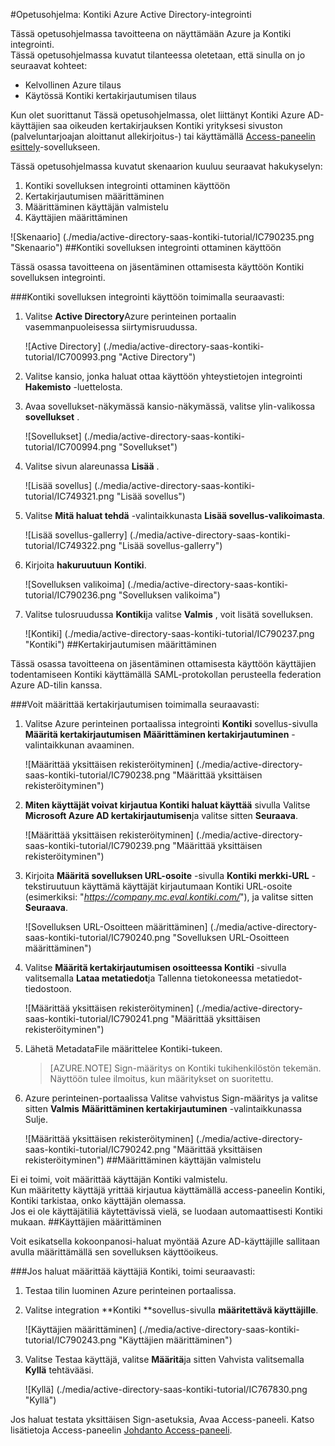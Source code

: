 <properties 
    pageTitle="Opetusohjelma: Azure Active Directory-integrointi Kontiki | Microsoft Azure" 
    description="Opettele käyttämään Kontiki Azure Active Directory-hakemistosta käyttöön kertakirjautumisen, automaattinen valmistelu ja lisää!" 
    services="active-directory" 
    authors="jeevansd"  
    documentationCenter="na" 
    manager="femila"/>
<tags 
    ms.service="active-directory" 
    ms.devlang="na" 
    ms.topic="article" 
    ms.tgt_pltfrm="na" 
    ms.workload="identity" 
    ms.date="09/29/2016" 
    ms.author="jeedes" />

#<a name="tutorial-azure-active-directory-integration-with-kontiki"></a>Opetusohjelma: Kontiki Azure Active Directory-integrointi
  
Tässä opetusohjelmassa tavoitteena on näyttämään Azure ja Kontiki integrointi.  
Tässä opetusohjelmassa kuvatut tilanteessa oletetaan, että sinulla on jo seuraavat kohteet:

-   Kelvollinen Azure tilaus
-   Käytössä Kontiki kertakirjautumisen tilaus
  
Kun olet suorittanut Tässä opetusohjelmassa, olet liittänyt Kontiki Azure AD-käyttäjien saa oikeuden kertakirjauksen Kontiki yrityksesi sivuston (palveluntarjoajan aloittanut allekirjoitus-) tai käyttämällä [Access-paneelin esittely](active-directory-saas-access-panel-introduction.md)-sovellukseen.
  
Tässä opetusohjelmassa kuvatut skenaarion kuuluu seuraavat hakukyselyn:

1.  Kontiki sovelluksen integrointi ottaminen käyttöön
2.  Kertakirjautumisen määrittäminen
3.  Määrittäminen käyttäjän valmistelu
4.  Käyttäjien määrittäminen

![Skenaario] (./media/active-directory-saas-kontiki-tutorial/IC790235.png "Skenaario")
##<a name="enabling-the-application-integration-for-kontiki"></a>Kontiki sovelluksen integrointi ottaminen käyttöön
  
Tässä osassa tavoitteena on jäsentäminen ottamisesta käyttöön Kontiki sovelluksen integrointi.

###<a name="to-enable-the-application-integration-for-kontiki-perform-the-following-steps"></a>Kontiki sovelluksen integrointi käyttöön toimimalla seuraavasti:

1.  Valitse **Active Directory**Azure perinteinen portaalin vasemmanpuoleisessa siirtymisruudussa.

    ![Active Directory] (./media/active-directory-saas-kontiki-tutorial/IC700993.png "Active Directory")

2.  Valitse kansio, jonka haluat ottaa käyttöön yhteystietojen integrointi **Hakemisto** -luettelosta.

3.  Avaa sovellukset-näkymässä kansio-näkymässä, valitse ylin-valikossa **sovellukset** .

    ![Sovellukset] (./media/active-directory-saas-kontiki-tutorial/IC700994.png "Sovellukset")

4.  Valitse sivun alareunassa **Lisää** .

    ![Lisää sovellus] (./media/active-directory-saas-kontiki-tutorial/IC749321.png "Lisää sovellus")

5.  Valitse **Mitä haluat tehdä** -valintaikkunasta **Lisää sovellus-valikoimasta**.

    ![Lisää sovellus-gallerry] (./media/active-directory-saas-kontiki-tutorial/IC749322.png "Lisää sovellus-gallerry")

6.  Kirjoita **hakuruutuun** **Kontiki**.

    ![Sovelluksen valikoima] (./media/active-directory-saas-kontiki-tutorial/IC790236.png "Sovelluksen valikoima")

7.  Valitse tulosruudussa **Kontiki**ja valitse **Valmis** , voit lisätä sovelluksen.

    ![Kontiki] (./media/active-directory-saas-kontiki-tutorial/IC790237.png "Kontiki")
##<a name="configuring-single-sign-on"></a>Kertakirjautumisen määrittäminen
  
Tässä osassa tavoitteena on jäsentäminen ottamisesta käyttöön käyttäjien todentamiseen Kontiki käyttämällä SAML-protokollan perusteella federation Azure AD-tilin kanssa.

###<a name="to-configure-single-sign-on-perform-the-following-steps"></a>Voit määrittää kertakirjautumisen toimimalla seuraavasti:

1.  Valitse Azure perinteinen portaalissa integrointi **Kontiki** sovellus-sivulla **Määritä kertakirjautumisen** **Määrittäminen kertakirjautuminen** -valintaikkunan avaaminen.

    ![Määrittää yksittäisen rekisteröityminen] (./media/active-directory-saas-kontiki-tutorial/IC790238.png "Määrittää yksittäisen rekisteröityminen")

2.  **Miten käyttäjät voivat kirjautua Kontiki haluat käyttää** sivulla Valitse **Microsoft Azure AD kertakirjautumisen**ja valitse sitten **Seuraava**.

    ![Määrittää yksittäisen rekisteröityminen] (./media/active-directory-saas-kontiki-tutorial/IC790239.png "Määrittää yksittäisen rekisteröityminen")

3.  Kirjoita **Määritä sovelluksen URL-osoite** -sivulla **Kontiki merkki-URL** -tekstiruutuun käyttämä käyttäjät kirjautumaan Kontiki URL-osoite (esimerkiksi: "*https://company.mc.eval.kontiki.com/*"), ja valitse sitten **Seuraava**.

    ![Sovelluksen URL-Osoitteen määrittäminen] (./media/active-directory-saas-kontiki-tutorial/IC790240.png "Sovelluksen URL-Osoitteen määrittäminen")

4.  Valitse **Määritä kertakirjautumisen osoitteessa Kontiki** -sivulla valitsemalla **Lataa metatiedot**ja Tallenna tietokoneessa metatiedot-tiedostoon.

    ![Määrittää yksittäisen rekisteröityminen] (./media/active-directory-saas-kontiki-tutorial/IC790241.png "Määrittää yksittäisen rekisteröityminen")

5.  Lähetä MetadataFile määrittelee Kontiki-tukeen.

    >[AZURE.NOTE] Sign-määritys on Kontiki tukihenkilöstön tekemän. Näyttöön tulee ilmoitus, kun määritykset on suoritettu.

6.  Azure perinteinen-portaalissa Valitse vahvistus Sign-määritys ja valitse sitten **Valmis** **Määrittäminen kertakirjautuminen** -valintaikkunassa Sulje.

    ![Määrittää yksittäisen rekisteröityminen] (./media/active-directory-saas-kontiki-tutorial/IC790242.png "Määrittää yksittäisen rekisteröityminen")
##<a name="configuring-user-provisioning"></a>Määrittäminen käyttäjän valmistelu
  
Ei ei toimi, voit määrittää käyttäjän Kontiki valmistelu.  
Kun määritetty käyttäjä yrittää kirjautua käyttämällä access-paneelin Kontiki, Kontiki tarkistaa, onko käyttäjän olemassa.  
Jos ei ole käyttäjätiliä käytettävissä vielä, se luodaan automaattisesti Kontiki mukaan.
##<a name="assigning-users"></a>Käyttäjien määrittäminen
  
Voit esikatsella kokoonpanosi-haluat myöntää Azure AD-käyttäjille sallitaan avulla määrittämällä sen sovelluksen käyttöoikeus.

###<a name="to-assign-users-to-kontiki-perform-the-following-steps"></a>Jos haluat määrittää käyttäjiä Kontiki, toimi seuraavasti:

1.  Testaa tilin luominen Azure perinteinen portaalissa.

2.  Valitse integration **Kontiki **sovellus-sivulla **määritettävä käyttäjille**.

    ![Käyttäjien määrittäminen] (./media/active-directory-saas-kontiki-tutorial/IC790243.png "Käyttäjien määrittäminen")

3.  Valitse Testaa käyttäjä, valitse **Määritä**ja sitten Vahvista valitsemalla **Kyllä** tehtävääsi.

    ![Kyllä] (./media/active-directory-saas-kontiki-tutorial/IC767830.png "Kyllä")
  
Jos haluat testata yksittäisen Sign-asetuksia, Avaa Access-paneeli. Katso lisätietoja Access-paneelin [Johdanto Access-paneeli](active-directory-saas-access-panel-introduction.md).